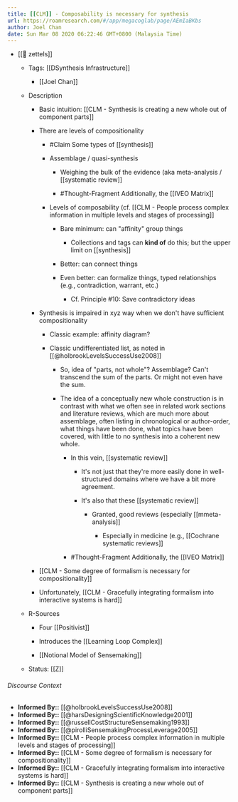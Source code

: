 ```yaml
---
title: [[CLM]] - Composability is necessary for synthesis
url: https://roamresearch.com/#/app/megacoglab/page/AEmIaBKbs
author: Joel Chan
date: Sun Mar 08 2020 06:22:46 GMT+0800 (Malaysia Time)
---
```


- [[🌲 zettels]]

    - Tags: [[DSynthesis Infrastructure]]

        - [[Joel Chan]]

    - Description

        - Basic intuition: [[CLM - Synthesis is creating a new whole out of component parts]]

        - There are levels of compositionality

            - #Claim Some types of [[synthesis]]

            - Assemblage / quasi-synthesis

                - Weighing the bulk of the evidence (aka meta-analysis / [[systematic review]]

                - #Thought-Fragment Additionally, the [[IVEO Matrix]]

            - Levels of composability (cf. [[CLM - People process complex information in multiple levels and stages of processing]]

                - Bare minimum: can "affinity" group things

                    - Collections and tags can __kind of__ do this; but the upper limit on [[synthesis]]

                - Better: can connect things

                - Even better: can formalize things, typed relationships (e.g., contradiction, warrant, etc.)

                    - Cf. Principle #10: Save contradictory ideas

        - Synthesis is impaired in xyz way when we don't have sufficient compositionality

            - Classic example: affinity diagram?

            - Classic undifferentiated list, as noted in [[@holbrookLevelsSuccessUse2008]]

                - So, idea of "parts, not whole"? Assemblage? Can't transcend the sum of the parts. Or might not even have the sum.

                - The idea of a conceptually new whole construction is in contrast with what we often see in related work sections and literature reviews, which are much more about assemblage, often listing in chronological or author-order, what things have been done, what topics have been covered, with little to no synthesis into a coherent new whole.

                    - In this vein, [[systematic review]]

                        - It's not just that they're more easily done in well-structured domains where we have a bit more agreement.

                        - It's also that these [[systematic review]]

                            - Granted, good reviews (especially [[mmeta-analysis]]

                                - Especially in medicine (e.g., [[Cochrane systematic reviews]]

                    - #Thought-Fragment Additionally, the [[IVEO Matrix]]

        - [[CLM - Some degree of formalism is necessary for compositionality]]

        - Unfortunately, [[CLM - Gracefully integrating formalism into interactive systems is hard]]

    - R-Sources

        - Four [[Positivist]]

        - Introduces the [[Learning Loop Complex]]

        - [[Notional Model of Sensemaking]]

    - Status: [[Z]]

###### Discourse Context

- **Informed By::** [[@holbrookLevelsSuccessUse2008]]
- **Informed By::** [[@harsDesigningScientificKnowledge2001]]
- **Informed By::** [[@russellCostStructureSensemaking1993]]
- **Informed By::** [[@pirolliSensemakingProcessLeverage2005]]
- **Informed By::** [[CLM - People process complex information in multiple levels and stages of processing]]
- **Informed By::** [[CLM - Some degree of formalism is necessary for compositionality]]
- **Informed By::** [[CLM - Gracefully integrating formalism into interactive systems is hard]]
- **Informed By::** [[CLM - Synthesis is creating a new whole out of component parts]]
